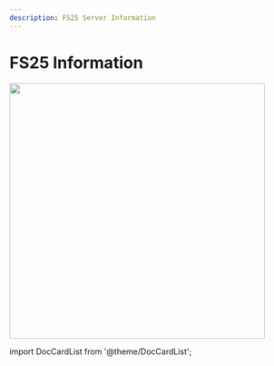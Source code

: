 ```yaml
---
description: FS25 Server Information
---
```


# FS25 Information

<div class="flex-vcenter mb-1">
<img src="https://shared.fastly.steamstatic.com/store_item_assets/steam/apps/2300320/header.jpg" width="450px"/>
</div>

import DocCardList from '@theme/DocCardList';

<DocCardList />